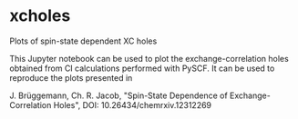 # xcholes
Plots of spin-state dependent XC holes 

This Jupyter notebook can be used to plot the exchange-correlation holes obtained from CI calculations performed with PySCF. 
It can be used to reproduce the plots presented in 

J. Brüggemann, Ch. R. Jacob, "Spin-State Dependence of Exchange-Correlation Holes", DOI: 10.26434/chemrxiv.12312269
